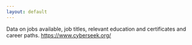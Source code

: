 ```yaml
---
layout: default
---
```

Data on jobs available, job titles, relevant education and certificates and career paths. <https://www.cyberseek.org/>
